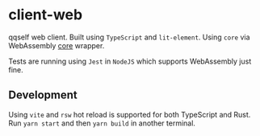 # client-web

qqself web client. Built using `TypeScript` and `lit-element`. Using `core` via WebAssembly [core](core) wrapper.

Tests are running using `Jest` in `NodeJS` which supports WebAssembly just fine.

## Development

Using `vite` and `rsw` hot reload is supported for both TypeScript and Rust. Run `yarn start` and then `yarn build` in another terminal.
